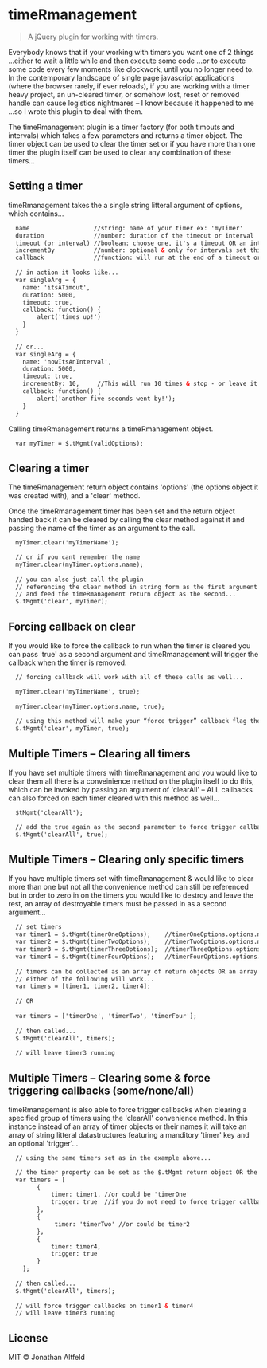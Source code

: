 # timeRmanagement

> A jQuery plugin for working with timers.

Everybody knows that if your working with timers you want one of 2 things ...either to wait a little while and then execute some code ...or to execute some code every few moments like clockwork, until you no longer need to.  In the contemporary landscape of single page javascript applications (where the browser rarely, if ever reloads), if you are working with a timer heavy project, an un-cleared timer, or somehow lost, reset or removed handle can cause logistics nightmares – I know because it happened to me ...so I wrote this plugin to deal with them.

The timeRmanagement plugin is a timer factory (for both timouts and intervals) which takes a few parameters and returns a timer object.  The timer object can be used to clear the timer set or if you have  more than one timer the plugin itself can be used to clear any combination of these timers...




## Setting a timer

timeRmanagement takes the a single string litteral argument of options, which contains...

```html
  name                  //string: name of your timer ex: 'myTimer'
  duration              //number: duration of the timeout or interval 
  timeout (or interval) //boolean: choose one, it's a timeout OR an interval
  incrementBy           //number: optional & only for intervals set this to cycle "x" amount or omit it to go indefinitely
  callback              //function: will run at the end of a timeout or every interval just like a regular timer
  
  // in action it looks like...
  var singleArg = {
  	name: 'itsATimout',
  	duration: 5000,
  	timeout: true,
  	callback: function() {
  		alert('times up!')
  	}
  }
  
  // or...
  var singleArg = {
    name: 'nowItsAnInterval',
  	duration: 5000,
  	timeout: true,
  	incrementBy: 10,     //This will run 10 times & stop - or leave it out to let it run indefinitely (clear it manually later)
  	callback: function() {
  		alert('another five seconds went by!');
  	}
  }
```

Calling timeRmanagement returns a timeRmanagement object.

```html
  var myTimer = $.tMgmt(validOptions);
```



## Clearing a timer

The timeRmanagement return object contains 'options' (the options object it was created with), and a 'clear' method.

Once the timeRmanagement timer has been set and the return object handed back it can be cleared by calling the clear method against it and passing the name of the timer as an argument to the call.

```html
  myTimer.clear('myTimerName');

  // or if you cant remember the name
  myTimer.clear(myTimer.options.name);
  
  // you can also just call the plugin 
  // referencing the clear method in string form as the first argument 
  // and feed the timeRmanagement return object as the second...
  $.tMgmt('clear', myTimer);
```



## Forcing callback on clear

If you would like to force the callback to run when the timer is cleared you can pass 'true' as a second argument and timeRmanagement will trigger the callback when the timer is removed.

```html
  // forcing callback will work with all of these calls as well...

  myTimer.clear('myTimerName', true);
  
  myTimer.clear(myTimer.options.name, true);
  
  // using this method will make your “force trigger” callback flag the 3rd argument...
  $.tMgmt('clear', myTimer, true);
```



## Multiple Timers – Clearing all timers

If you have set multiple timers with timeRmanagement and you would like to clear them all there is a conveinience method on the plugin itself to do this, which can be invoked by passing an argument of 'clearAll' – ALL callbacks can also forced on each timer cleared with this method as well...

```html
  $tMgmt('clearAll');

  // add the true again as the second parameter to force trigger callbacks of each timer cleared
  $.tMgmt('clearAll', true);
```



## Multiple Timers – Clearing only specific timers

If you have multiple timers set with timeRmanagement & would like to clear more than one but not all the convenience method can still be referenced but in order to zero in on the timers you would like to destroy and leave the rest, an array of destroyable timers must be passed in as a second argument...

```html
  // set timers
  var timer1 = $.tMgmt(timerOneOptions);    //timerOneOptions.options.name = 'timerOne';
  var timer2 = $.tMgmt(timerTwoOptions);    //timerTwoOptions.options.name = 'timerTwo';
  var timer3 = $.tMgmt(timerThreeOptions);  //timerThreeOptions.options.name = 'timerThree';
  var timer4 = $.tMgmt(timerFourOptions);   //timerFourOptions.options.name = 'timerFour';
  
  // timers can be collected as an array of return objects OR an array of names
  // either of the following will work...
  var timers = [timer1, timer2, timer4];
  
  // OR
  
  var timers = ['timerOne', 'timerTwo', 'timerFour'];
  
  // then called...
  $.tMgmt('clearAll', timers);
  
  // will leave timer3 running
```



## Multiple Timers – Clearing some & force triggering callbacks (some/none/all)

timeRmanagement is also able to force trigger callbacks when clearing a specified group of timers using the 'clearAll' convenience method.  In this instance instead of an array of timer objects or their names it will take an array of string litteral datastructures featuring a manditory 'timer' key and an optional 'trigger'...

```html
  // using the same timers set as in the example above...

  // the timer property can be set as the $.tMgmt return object OR the name of the timer
  var timers = [
  		{
  			timer: timer1, //or could be 'timerOne'
  			trigger: true  //if you do not need to force trigger callback simply omit 
  		},
  		{
  			 timer: 'timerTwo' //or could be timer2
  		},
  		{
  			timer: timer4,
  			trigger: true
  		}
  	];
  
  // then called...
  $.tMgmt('clearAll', timers);
  
  // will force trigger callbacks on timer1 & timer4
  // will leave timer3 running
```


## License

MIT © Jonathan Altfeld
